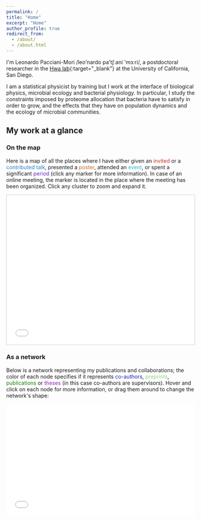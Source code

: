 ```yaml
---
permalink: /
title: "Home"
excerpt: "Home"
author_profile: true
redirect_from:
  - /about/
  - /about.html
---
```


I'm Leonardo Pacciani-Mori /leo&#39;nardo pa&#39;tʃːani &#39;mɔːri/, a postdoctoral researcher in the [Hwa lab](https://matisse.ucsd.edu/){:target="_blank"}<!--_--> at the University of California, San Diego.

I am a statistical physicist by training but I work at the interface of biological physics, microbial ecology and bacterial physiology. In particular, I study the constraints imposed by proteome allocation that bacteria have to satisfy in order to grow, and the effects that they have on population dynamics and the ecology of microbial communities.

<!--### Random fun facts
* My current [Erdős number](https://en.wikipedia.org/wiki/Erd%C5%91s_number) is 3
* I have read the whole *In Search of Lost Time* by Marcel Proust during summer 2017-->


## My work at a glance
### On the map
<p>Here is a map of all the places where I have either given an <span style="color:#CA2C28">invited</span> or a <span style="color:#2981CA">contributed talk</span>, presented a  <span style="color:#CB6B2B">poster</span>, attended an <span style="color:#2BB7CB">event</span>, or spent a significant <span style="color:#6C28CA">period</span> (click any marker for more information). In case of an online meeting, the marker is located in the place where the meeting has been organized. Click any cluster to zoom and expand it.<!--, and use the layer control menu to select which category to show:--></p>
<iframe src="/map/map.html" height="400" width="99.9%" style="border: 1px solid #ccc"></iframe>

### As a network
<p>Below is a network representing my publications and collaborations; the color of each node specifies if it represents <span style="color:#1722C1">co-authors</span>, <span style="color:#90d185">preprints</span>, <span style="color:#138400">publications</span> or <span style="color:#8e20c1">theses</span> (in this case co-authors are supervisors). Hover and click on each node for more information, or drag them around to change the network's shape:</p>
<iframe src="/network/network.html" height="300" width="100%" style="border: none"></iframe>
